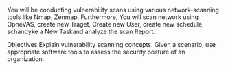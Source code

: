 You will be conducting vulnerability scans using various network-scanning tools like Nmap, Zenmap. Furthermore, You will scan network using OpneVAS, create new Traget, 
Create new User, create new schedule, schandyke a New Taskand analyze the scan Report. 

Objectives 
Explain vulnerability scanning concepts.
Given a scenario, use appropriate software tools to assess the security posture of an organization. 
